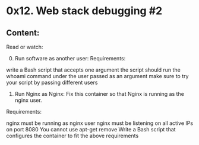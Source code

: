 # 0x12. Web stack debugging #2

## Content:
Read or watch:

0. Run software as another user:
Requirements:

write a Bash script that accepts one argument
the script should run the whoami command under the user passed as an argument
make sure to try your script by passing different users

1. Run Nginx as Nginx:
Fix this container so that Nginx is running as the nginx user.

Requirements:

nginx must be running as nginx user
nginx must be listening on all active IPs on port 8080
You cannot use apt-get remove
Write a Bash script that configures the container to fit the above requirements